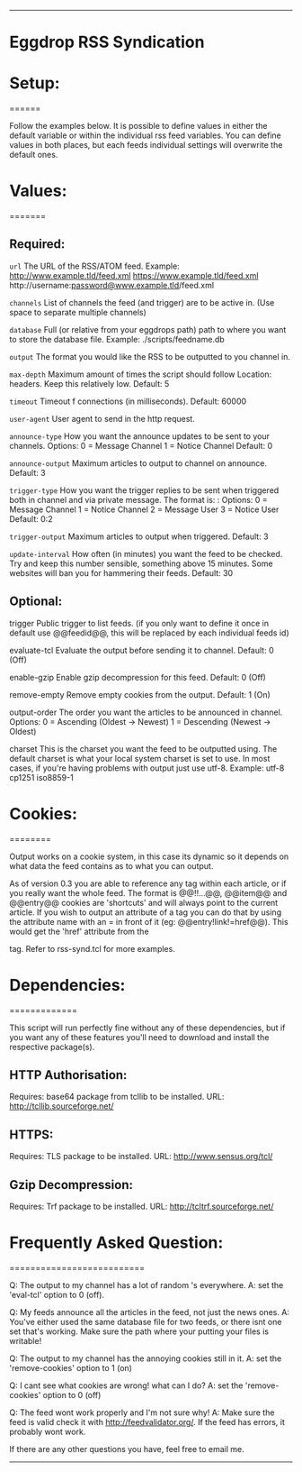 --------------------------------------------------------------------------------
# Eggdrop RSS Syndication

# Setup:
======

 Follow the examples below. It is possible to define values in either the default variable or within the individual rss feed variables. You can define values in both places, but each feeds individual settings will overwrite the default ones.

# Values:
=======

 Required:
 ---------
  `url`              The URL of the RSS/ATOM feed.
                   Example: http://www.example.tld/feed.xml
                            https://www.example.tld/feed.xml
                            http://username:password@www.example.tld/feed.xml

  `channels`         List of channels the feed (and trigger) are to be active in.
                    (Use space to separate multiple channels)

  `database`         Full (or relative from your eggdrops path) path to where you
                    want to store the database file.
                   Example: ./scripts/feedname.db

  `output`           The format you would like the RSS to be outputted to you
                    channel in.

  `max-depth`        Maximum amount of times the script should follow Location:
                    headers. Keep this relatively low.
                   Default: 5

  `timeout`          Timeout f connections (in milliseconds).
                   Default: 60000

  `user-agent`       User agent to send in the http request.

  `announce-type`    How you want the announce updates to be sent to your
                    channels.
                    Options:
                     0 = Message Channel
                     1 = Notice Channel
                   Default: 0

  `announce-output`  Maximum articles to output to channel on announce.
                   Default: 3

  `trigger-type`     How you want the trigger replies to be sent when triggered
                    both in channel and via private message.
                    The format is: <channel>:<privmsg>
                    Options:
                     0 = Message Channel
                     1 = Notice Channel
                     2 = Message User
                     3 = Notice User
                   Default: 0:2

  `trigger-output`   Maximum articles to output when triggered.
                   Default: 3

  `update-interval`  How often (in minutes) you want the feed to be checked. Try
                    and keep this number sensible, something above 15 minutes.
                    Some websites will ban you for hammering their feeds.
                   Default: 30

 Optional:
 ---------
  trigger          Public trigger to list feeds. (if you only want to define it
                    once in default use @@feedid@@, this will be replaced by
                    each individual feeds id)

  evaluate-tcl     Evaluate the output before sending it to channel.
                   Default: 0 (Off)

  enable-gzip      Enable gzip decompression for this feed.
                   Default: 0 (Off)

  remove-empty     Remove empty cookies from the output.
                   Default: 1 (On)

  output-order     The order you want the articles to be announced in channel.
                   Options:
                    0 = Ascending (Oldest -> Newest)
                    1 = Descending (Newest -> Oldest)

  charset          This is the charset you want the feed to be outputted using.
                    The default charset is what your local system charset is set
                    to use. In most cases, if you're having problems with output
                    just use utf-8.
                   Example: utf-8
                            cp1251
                            iso8859-1

# Cookies:
========

  Output works on a cookie system, in this case its dynamic so it depends on
   what data the feed contains as to what you can output.

  As of version 0.3 you are able to reference any tag within each article, or
   if you really want the whole feed. The format is @@<tag>!<subtag>!...@@,
   @@item@@ and @@entry@@ cookies are 'shortcuts' and will always point to the
   current article. If you wish to output an attribute of a tag you can do that
   by using the attribute name with an = in front of it
   (eg: @@entry!link!=href@@). This would get the 'href' attribute from the
   <link> tag. Refer to rss-synd.tcl for more examples.

# Dependencies:
=============

 This script will run perfectly fine without any of these dependencies, but
  if you want any of these features you'll need to download and install the
  respective package(s).

 HTTP Authorisation:
 -------------------
  Requires: base64 package from tcllib to be installed.
  URL: http://tcllib.sourceforge.net/

 HTTPS:
 ------
  Requires: TLS package to be installed.
  URL: http://www.sensus.org/tcl/

 Gzip Decompression:
 -------------------
  Requires: Trf package to be installed.
  URL: http://tcltrf.sourceforge.net/

# Frequently Asked Question:
==========================

 Q: The output to my channel has a lot of random \'s everywhere.
 A: set the 'eval-tcl' option to 0 (off).

 Q: My feeds announce all the articles in the feed, not just the news ones.
 A: You've either used the same database file for two feeds, or there isnt one
     set that's working. Make sure the path where your putting your files is
     writable!

 Q: The output to my channel has the annoying cookies still in it.
 A: set the 'remove-cookies' option to 1 (on)

 Q: I cant see what cookies are wrong! what can I do?
 A: set the 'remove-cookies' option to 0 (off)

 Q: The feed wont work properly and I'm not sure why!
 A: Make sure the feed is valid check it with http://feedvalidator.org/. If the
     feed has errors, it probably wont work.

 If there are any other questions you have, feel free to email me.

--------------------------------------------------------------------------------
